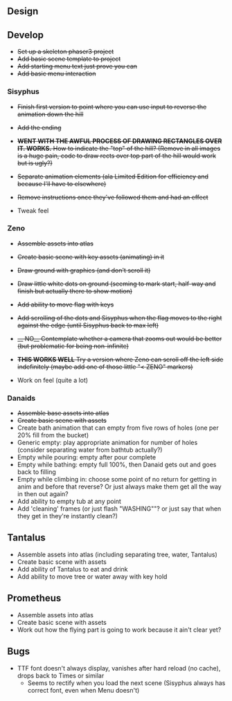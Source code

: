 ## Design

## Develop

- ~~Set up a skeleton phaser3 project~~
- ~~Add basic scene template to project~~
- ~~Add starting menu text just prove you can~~
- ~~Add basic menu interaction~~

### Sisyphus
- ~~Finish first version to point where you can use input to reverse the animation down the hill~~
- ~~Add the ending~~
- ~~__WENT WITH THE AWFUL PROCESS OF DRAWING RECTANGLES OVER IT. WORKS.__ How to indicate the "top" of the hill? (Remove in all images is a huge pain, code to draw rects over top part of the hill would work but is ugly?)~~
- ~~Separate animation elements (ala Limited Edition for efficiency and because I'll have to elsewhere)~~
- ~~Remove instructions once they've followed them and had an effect~~

- Tweak feel

### Zeno

- ~~Assemble assets into atlas~~
- ~~Create basic scene with key assets (animating) in it~~
- ~~Draw ground with graphics (and don't scroll it)~~
- ~~Draw little white dots on ground (seeming to mark start, half-way and finish but actually there to show motion)~~
- ~~Add ability to move flag with keys~~
- ~~Add scrolling of the dots and Sisyphus when the flag moves to the right against the edge (until Sisyphus back to max left)~~
- ~~__ NO__ Contemplate whether a camera that zooms out would be better (but problematic for being non-infinite)~~
- ~~__THIS WORKS WELL__ Try a version where Zeno can scroll off the left side indefinitely (maybe add one of those little "< ZENO" markers)~~

- Work on feel (quite a lot)

### Danaids

- ~~Assemble base assets into atlas~~
- ~~Create basic scene with assets~~
- Create bath animation that can empty from five rows of holes (one per 20% fill from the bucket)
- Generic empty: play appropriate animation for number of holes (consider separating water from bathtub actually?)
- Empty while pouring: empty after pour complete
- Empty while bathing: empty full 100%, then Danaid gets out and goes back to filling
- Empty while climbing in: choose some point of no return for getting in anim and before that reverse? Or just always make them get all the way in then out again?
- Add ability to empty tub at any point
- Add 'cleaning' frames (or just flash "WASHING""? or just say that when they get in they're instantly clean?)

## Tantalus

- Assemble assets into atlas (including separating tree, water, Tantalus)
- Create basic scene with assets
- Add ability of Tantalus to eat and drink
- Add ability to move tree or water away with key hold

## Prometheus

- Assemble assets into atlas
- Create basic scene with assets
- Work out how the flying part is going to work because it ain't clear yet?

## Bugs

- TTF font doesn't always display, vanishes after hard reload (no cache), drops back to Times or similar
  - Seems to rectify when you load the next scene (Sisyphus always has correct font, even when Menu doesn't)
